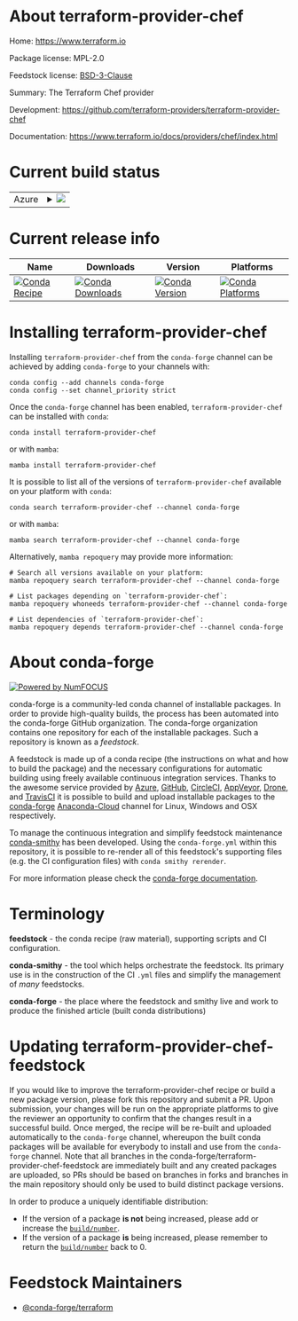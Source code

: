 About terraform-provider-chef
=============================

Home: https://www.terraform.io

Package license: MPL-2.0

Feedstock license: [BSD-3-Clause](https://github.com/conda-forge/terraform-provider-chef-feedstock/blob/main/LICENSE.txt)

Summary: The Terraform Chef provider

Development: https://github.com/terraform-providers/terraform-provider-chef

Documentation: https://www.terraform.io/docs/providers/chef/index.html

Current build status
====================


<table>
    
  <tr>
    <td>Azure</td>
    <td>
      <details>
        <summary>
          <a href="https://dev.azure.com/conda-forge/feedstock-builds/_build/latest?definitionId=2004&branchName=main">
            <img src="https://dev.azure.com/conda-forge/feedstock-builds/_apis/build/status/terraform-provider-chef-feedstock?branchName=main">
          </a>
        </summary>
        <table>
          <thead><tr><th>Variant</th><th>Status</th></tr></thead>
          <tbody><tr>
              <td>linux_64</td>
              <td>
                <a href="https://dev.azure.com/conda-forge/feedstock-builds/_build/latest?definitionId=2004&branchName=main">
                  <img src="https://dev.azure.com/conda-forge/feedstock-builds/_apis/build/status/terraform-provider-chef-feedstock?branchName=main&jobName=linux&configuration=linux_64_" alt="variant">
                </a>
              </td>
            </tr><tr>
              <td>osx_64</td>
              <td>
                <a href="https://dev.azure.com/conda-forge/feedstock-builds/_build/latest?definitionId=2004&branchName=main">
                  <img src="https://dev.azure.com/conda-forge/feedstock-builds/_apis/build/status/terraform-provider-chef-feedstock?branchName=main&jobName=osx&configuration=osx_64_" alt="variant">
                </a>
              </td>
            </tr><tr>
              <td>win_64</td>
              <td>
                <a href="https://dev.azure.com/conda-forge/feedstock-builds/_build/latest?definitionId=2004&branchName=main">
                  <img src="https://dev.azure.com/conda-forge/feedstock-builds/_apis/build/status/terraform-provider-chef-feedstock?branchName=main&jobName=win&configuration=win_64_" alt="variant">
                </a>
              </td>
            </tr>
          </tbody>
        </table>
      </details>
    </td>
  </tr>
</table>

Current release info
====================

| Name | Downloads | Version | Platforms |
| --- | --- | --- | --- |
| [![Conda Recipe](https://img.shields.io/badge/recipe-terraform--provider--chef-green.svg)](https://anaconda.org/conda-forge/terraform-provider-chef) | [![Conda Downloads](https://img.shields.io/conda/dn/conda-forge/terraform-provider-chef.svg)](https://anaconda.org/conda-forge/terraform-provider-chef) | [![Conda Version](https://img.shields.io/conda/vn/conda-forge/terraform-provider-chef.svg)](https://anaconda.org/conda-forge/terraform-provider-chef) | [![Conda Platforms](https://img.shields.io/conda/pn/conda-forge/terraform-provider-chef.svg)](https://anaconda.org/conda-forge/terraform-provider-chef) |

Installing terraform-provider-chef
==================================

Installing `terraform-provider-chef` from the `conda-forge` channel can be achieved by adding `conda-forge` to your channels with:

```
conda config --add channels conda-forge
conda config --set channel_priority strict
```

Once the `conda-forge` channel has been enabled, `terraform-provider-chef` can be installed with `conda`:

```
conda install terraform-provider-chef
```

or with `mamba`:

```
mamba install terraform-provider-chef
```

It is possible to list all of the versions of `terraform-provider-chef` available on your platform with `conda`:

```
conda search terraform-provider-chef --channel conda-forge
```

or with `mamba`:

```
mamba search terraform-provider-chef --channel conda-forge
```

Alternatively, `mamba repoquery` may provide more information:

```
# Search all versions available on your platform:
mamba repoquery search terraform-provider-chef --channel conda-forge

# List packages depending on `terraform-provider-chef`:
mamba repoquery whoneeds terraform-provider-chef --channel conda-forge

# List dependencies of `terraform-provider-chef`:
mamba repoquery depends terraform-provider-chef --channel conda-forge
```


About conda-forge
=================

[![Powered by
NumFOCUS](https://img.shields.io/badge/powered%20by-NumFOCUS-orange.svg?style=flat&colorA=E1523D&colorB=007D8A)](https://numfocus.org)

conda-forge is a community-led conda channel of installable packages.
In order to provide high-quality builds, the process has been automated into the
conda-forge GitHub organization. The conda-forge organization contains one repository
for each of the installable packages. Such a repository is known as a *feedstock*.

A feedstock is made up of a conda recipe (the instructions on what and how to build
the package) and the necessary configurations for automatic building using freely
available continuous integration services. Thanks to the awesome service provided by
[Azure](https://azure.microsoft.com/en-us/services/devops/), [GitHub](https://github.com/),
[CircleCI](https://circleci.com/), [AppVeyor](https://www.appveyor.com/),
[Drone](https://cloud.drone.io/welcome), and [TravisCI](https://travis-ci.com/)
it is possible to build and upload installable packages to the
[conda-forge](https://anaconda.org/conda-forge) [Anaconda-Cloud](https://anaconda.org/)
channel for Linux, Windows and OSX respectively.

To manage the continuous integration and simplify feedstock maintenance
[conda-smithy](https://github.com/conda-forge/conda-smithy) has been developed.
Using the ``conda-forge.yml`` within this repository, it is possible to re-render all of
this feedstock's supporting files (e.g. the CI configuration files) with ``conda smithy rerender``.

For more information please check the [conda-forge documentation](https://conda-forge.org/docs/).

Terminology
===========

**feedstock** - the conda recipe (raw material), supporting scripts and CI configuration.

**conda-smithy** - the tool which helps orchestrate the feedstock.
                   Its primary use is in the construction of the CI ``.yml`` files
                   and simplify the management of *many* feedstocks.

**conda-forge** - the place where the feedstock and smithy live and work to
                  produce the finished article (built conda distributions)


Updating terraform-provider-chef-feedstock
==========================================

If you would like to improve the terraform-provider-chef recipe or build a new
package version, please fork this repository and submit a PR. Upon submission,
your changes will be run on the appropriate platforms to give the reviewer an
opportunity to confirm that the changes result in a successful build. Once
merged, the recipe will be re-built and uploaded automatically to the
`conda-forge` channel, whereupon the built conda packages will be available for
everybody to install and use from the `conda-forge` channel.
Note that all branches in the conda-forge/terraform-provider-chef-feedstock are
immediately built and any created packages are uploaded, so PRs should be based
on branches in forks and branches in the main repository should only be used to
build distinct package versions.

In order to produce a uniquely identifiable distribution:
 * If the version of a package **is not** being increased, please add or increase
   the [``build/number``](https://docs.conda.io/projects/conda-build/en/latest/resources/define-metadata.html#build-number-and-string).
 * If the version of a package **is** being increased, please remember to return
   the [``build/number``](https://docs.conda.io/projects/conda-build/en/latest/resources/define-metadata.html#build-number-and-string)
   back to 0.

Feedstock Maintainers
=====================

* [@conda-forge/terraform](https://github.com/conda-forge/terraform/)

